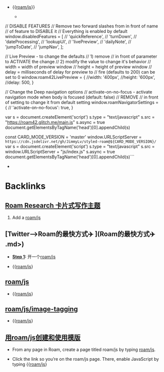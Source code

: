 - {{[roam/js](<../roam/js.md>)}}
    - ```javascript
// DISABLE FEATURES
// Remove two forward slashes from in front of name 
// of feature to DISABLE it
// Everything is enabled by default
window.disabledFeatures = [
  // 'quickReference',
  // 'turnDown',
  // 'dateProcessing',
  // 'lookupUI',
  // 'livePreview',
  // 'dailyNote',
  // 'jumpToDate',
  // 'jumpNav',
];

// Live Preview - to change the defaults 
// 1) remove // in front of parameter to ACTIVATE the change
// 2) modify the value to change it's behavior
// width  = width of preview window
// height = height of preview window
// delay  = milliseconds of delay for preview to 
// 			fire (defaults to 200) can be set to 0
window.roam42LivePreview = {
  //width:	'400px',
  //height: '600px',
  //delay: 500,
}

// Change the Deep navigation options
// activate-on-no-focus - activate navigation mode when body is focused (default: false)
// REMOVE // in front of setting to change it from default setting
window.roamNavigatorSettings = {
 //  'activate-on-no-focus': true, 
}

var s = document.createElement('script')
	s.type = "text/javascript"
    s.src =  "https://roam42.glitch.me/main.js"
  	s.async = true
document.getElementsByTagName('head')[0].appendChild(s)

const CARD_MODE_VERSION = 'master'
window.URLScriptServer = `https://cdn.jsdelivr.net/gh/JimmyLv/styled-roam@${CARD_MODE_VERSION}/`
var s = document.createElement('script')
	s.type = "text/javascript"
    s.src =  window.URLScriptServer + "js/index.js"
	s.async = true
document.getElementsByTagName('head')[0].appendChild(s)```
- <script src="https://kit.fontawesome.com/8c717ed232.js" crossorigin="anonymous"></script>

# Backlinks
## [Roam Research 卡片式写作主题](<Roam Research 卡片式写作主题.md>)
1. Add a [roam/js](<../roam/js.md>)

## [Twitter-->Roam的最快方式✈️ ](<Twitter-->Roam的最快方式✈️ .md>)
- **[Step 1](<../Step 1.md>):** 开一个[roam/js](<../roam/js.md>)

- {{[roam/js](<../roam/js.md>)}

## [roam/js](<roam/js.md>)
- {{[roam/js](<../roam/js.md>)}

## [roam/js/image-tagging](<roam/js/image-tagging.md>)
- {{[roam/js](<../roam/js.md>)}

## [用roam/js创建和使用模版](<用roam/js创建和使用模版.md>)
- From any page in Roam, create a page titled roam/js by typing [roam/js](<../roam/js.md>).

- Click the link so you’re on the roam/js page. There, enable JavaScript by typing {{[roam/js](<../roam/js.md>)}

